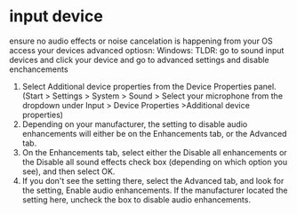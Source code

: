 # input device
ensure no audio effects or noise cancelation is happening from your OS
access your devices advanced optiosn:
Windows:
  TLDR: go to sound input devices and click your device and go to advanced settings and disable enchancements
  1. Select Additional device properties from the Device Properties panel. (Start > Settings > System > Sound > Select your microphone from the dropdown under Input > Device Properties >Additional device properties)
  2. Depending on your manufacturer, the setting to disable audio enhancements will either be on the Enhancements tab, or the Advanced tab.
  3. On the Enhancements tab, select either the Disable all enhancements or the Disable all sound effects check box (depending on which option you see), and then select OK.
  4. If you don't see the setting there, select the Advanced tab, and look for the setting, Enable audio enhancements.  If the manufacturer located the setting here, uncheck the box to disable audio enhancements.

